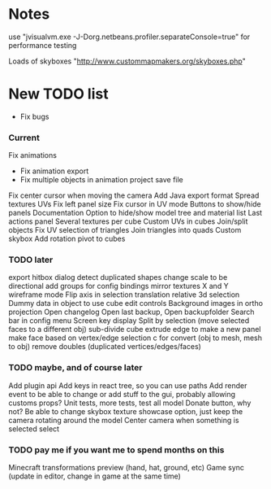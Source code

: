 # Notes
use "jvisualvm.exe -J-Dorg.netbeans.profiler.separateConsole=true" for performance testing

Loads of skyboxes "http://www.custommapmakers.org/skyboxes.php"

# New TODO list
- Fix bugs

### Current
Fix animations
- Fix animation export
- Fix multiple objects in animation project save file

Fix center cursor when moving the camera
Add Java export format
Spread textures UVs
Fix left panel size
Fix cursor in UV mode
Buttons to show/hide panels
Documentation
Option to hide/show model tree and material list
Last actions panel
Several textures per cube
Custom UVs in cubes
Join/split objects
Fix UV selection of triangles
Join triangles into quads
Custom skybox
Add rotation pivot to cubes

### TODO later
export hitbox dialog
detect duplicated shapes
change scale to be directional
add groups for config bindings
mirror textures X and Y
wireframe mode
Flip axis in selection
translation relative
3d selection
Dummy data in object to use cube edit controls
Background images in ortho projection
Open changelog
Open last backup, Open backupfolder
Search bar in config menu
Screen key display
Split by selection (move selected faces to a different obj)
sub-divide cube
extrude edge to make a new panel
make face based on vertex/edge selection
c for convert (obj to mesh, mesh to obj)
remove doubles (duplicated vertices/edges/faces)

### TODO maybe, and of course later
Add plugin api
Add keys in react tree, so you can use paths
Add render event to be able to change or add stuff to the gui, probably allowing customs props?
Unit tests, more tests, test all model
Donate button, why not?
Be able to change skybox texture
showcase option, just keep the camera rotating around the model
Center camera when something is selected select

### TODO pay me if you want me to spend months on this
Minecraft transformations preview (hand, hat, ground, etc)
Game sync (update in editor, change in game at the same time)
